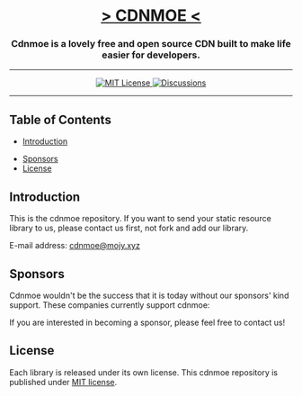 <h1 align="center">
    <a href="https://cdnmoe.mojy.xyz"><!-- <img src="" width="175px" alt="> CDNMOE <"> --> > CDNMOE < </a>
</h1>
<h3 align="center">Cdnmoe is a lovely free and open source CDN built to make life easier for developers.</h3>

---

<p align="center">
 <!-- <a href="#contributing">
   <img src="https://img.shields.io/badge/Robots-only-red.svg?style=flat-square" alt="Robots only">
 </a> -->
 <a href="https://github.com/SANYIMOE/cdnmoe/blob/master/LICENSE">
  <img src="https://img.shields.io/badge/License-MIT-brightgreen.svg?style=flat-square" alt="MIT License">
 </a>
 <a href="https://github.com/SANYIMOE/cdnmoe/discussions">
  <img src="https://img.shields.io/badge/GitHub-Discussions-brightgreen.svg?style=flat-square" alt="Discussions">
 </a>
</p>

---

## Table of Contents

* [Introduction](#introduction)
<!--  * [Other Repositories](#other-repositories) -->
<!-- * [Contributing](#contributing) -->
* [Sponsors](#sponsors)
* [License](#license)

## Introduction

This is the cdnmoe repository. If you want to send your static resource library to us, please contact us first, not fork and add our library.
    
E-mail address: cdnmoe@mojy.xyz

## Sponsors

Cdnmoe wouldn't be the success that it is today without our sponsors' kind support. These companies currently support cdnmoe:

<!-- * [Cloudflare](https://www.cloudflare.com/?utm_source=cdnmoe&utm_medium=link&utm_campaign=cdnmoe_readme) -->

If you are interested in becoming a sponsor, please feel free to contact us!

## License

Each library is released under its own license. This cdnmoe repository is published under [MIT license](LICENSE).
